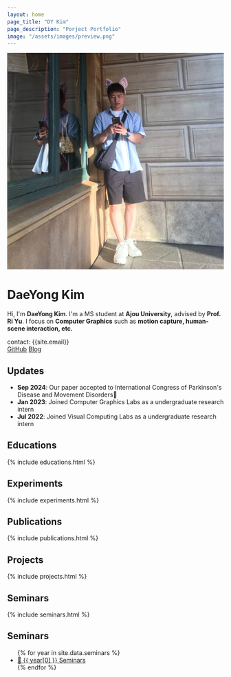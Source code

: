 ```yaml
---
layout: home
page_title: "DY Kim"
page_description: "Porject Portfolio"
image: "/assets/images/preview.png"
---
```


<div class="profile-container">
  <img src="assets/images/profile.jpg" alt="DaeYong Kim" class="profile-img">
  <div class="profile-text" id="about">
    <h1>DaeYong Kim</h1>
    <p>
      Hi, I'm <strong>DaeYong Kim</strong>. I'm a MS student at 
      <strong>Ajou University</strong>, advised by <strong>Prof. Ri Yu</strong>.
      I focus on <strong>Computer Graphics</strong> such as 
      <strong>motion capture, human-scene interaction, etc.</strong>
    </p>
    <div class="contact infomation">contact: {{site.email}}</div>
    <div class="buttons">
      <a href="https://github.com/DaeeYong/" class="btn">GitHub</a>
      <a href="http://cgldragon.com/" class="btn">Blog</a>
    </div>
  </div>
</div>

<section class="updates">
  <h2>Updates</h2>
  <ul>
    <li><strong>Sep 2024</strong>: Our paper accepted to International Congress of Parkinson's Disease and Movement Disorders🎉</li>
    <li><strong>Jan 2023</strong>: Joined Computer Graphics Labs as a undergraduate research intern</li>
    <li><strong>Jul 2022</strong>: Joined Visual Computing Labs as a undergraduate research intern</li>
  </ul>
</section>

<section id="educations">
  <h2>Educations</h2>
  {% include educations.html %}
</section>

<section id="experiments">
  <h2>Experiments</h2>
  {% include experiments.html %}
</section>

<section id="publications">
  <h2>Publications</h2>
  {% include publications.html %}
</section>

<section id="projects">
  <h2>Projects</h2>
  {% include projects.html %}
</section>
<section id="seminars">
  <h2>Seminars</h2>
  {% include seminars.html %}
</section>

<section id="seminars">
  <h2>Seminars</h2>
  <ul>
    {% for year in site.data.seminars %}
      <li><a href="seminars/{{ year[0] }}">📅 {{ year[0] }} Seminars</a></li>
    {% endfor %}
  </ul>
</section>
